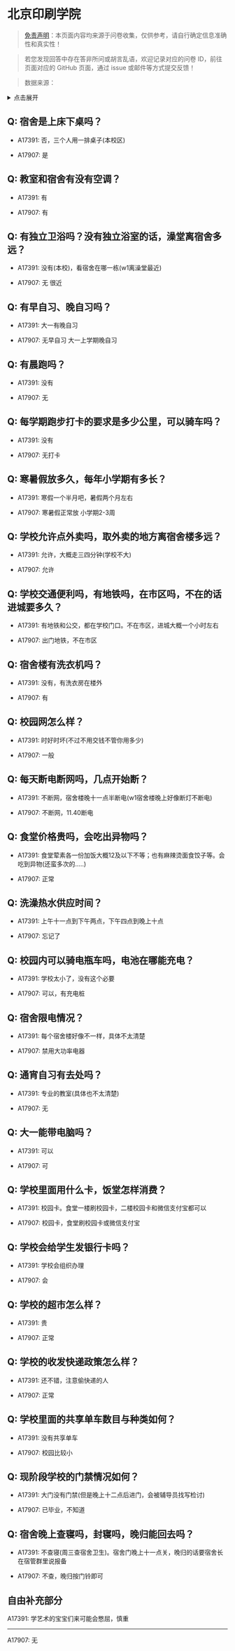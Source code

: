 # 北京印刷学院

> [免责声明](https://colleges.chat/#_3)：本页面内容均来源于问卷收集，仅供参考，请自行确定信息准确性和真实性！

> 若您发现回答中存在答非所问或胡言乱语，欢迎记录对应的问卷 ID，前往页面对应的 GitHub 页面，通过 issue 或邮件等方式提交反馈！

> 数据来源：

<details><summary>点击展开</summary>
<ul>
<li>A17391: 匿名 (2023 年 06 月)</li>
<li>A17907: 匿名 (2023 年 06 月)</li>
</ul>
</details>

## Q: 宿舍是上床下桌吗？

- A17391: 否，三个人用一排桌子(本校区)

- A17907: 是

## Q: 教室和宿舍有没有空调？

- A17391: 有

- A17907: 有

## Q: 有独立卫浴吗？没有独立浴室的话，澡堂离宿舍多远？

- A17391: 没有(本校)，看宿舍在哪一栋(w1离澡堂最近)

- A17907: 无 很近

## Q: 有早自习、晚自习吗？

- A17391: 大一有晚自习

- A17907: 无早自习 大一上学期晚自习

## Q: 有晨跑吗？

- A17391: 没有

- A17907: 无

## Q: 每学期跑步打卡的要求是多少公里，可以骑车吗？

- A17391: 没有

- A17907: 无打卡

## Q: 寒暑假放多久，每年小学期有多长？

- A17391: 寒假一个半月吧，暑假两个月左右

- A17907: 寒暑假正常放 小学期2-3周

## Q: 学校允许点外卖吗，取外卖的地方离宿舍楼多远？

- A17391: 允许，大概走三四分钟(学校不大)

- A17907: 允许

## Q: 学校交通便利吗，有地铁吗，在市区吗，不在的话进城要多久？

- A17391: 有地铁和公交，都在学校门口。不在市区，进城大概一个小时左右

- A17907: 出门地铁，不在市区

## Q: 宿舍楼有洗衣机吗？

- A17391: 没有，有洗衣房在楼外

- A17907: 有

## Q: 校园网怎么样？

- A17391: 时好时坏(不过不用交钱不管你用多少)

- A17907: 一般

## Q: 每天断电断网吗，几点开始断？

- A17391: 不断网，宿舍楼晚十一点半断电(w1宿舍楼晚上好像断灯不断电)

- A17907: 不断网，11.40断电

## Q: 食堂价格贵吗，会吃出异物吗？

- A17391: 食堂荤素各一份加饭大概12及以下不等；也有麻辣烫面食饺子等。会吃到异物(还蛮多次的.....)

- A17907: 正常

## Q: 洗澡热水供应时间？

- A17391: 上午十一点到下午两点，下午四点到晚上十点

- A17907: 忘记了

## Q: 校园内可以骑电瓶车吗，电池在哪能充电？

- A17391: 学校太小了，没有这个必要

- A17907: 可以，有充电桩

## Q: 宿舍限电情况？

- A17391: 每个宿舍楼好像不一样，具体不太清楚

- A17907: 禁用大功率电器

## Q: 通宵自习有去处吗？

- A17391: 专业的教室(具体也不太清楚)

- A17907: 无

## Q: 大一能带电脑吗？

- A17391: 可以

- A17907: 可

## Q: 学校里面用什么卡，饭堂怎样消费？

- A17391: 校园卡。食堂一楼刷校园卡，二楼校园卡和微信支付宝都可以

- A17907: 校园卡，食堂刷校园卡或微信支付宝

## Q: 学校会给学生发银行卡吗？

- A17391: 学校会组织办理

- A17907: 会

## Q: 学校的超市怎么样？

- A17391: 贵

- A17907: 正常

## Q: 学校的收发快递政策怎么样？

- A17391: 还不错，注意偷快递的人

- A17907: 正常

## Q: 学校里面的共享单车数目与种类如何？

- A17391: 没有共享单车

- A17907: 校园比较小

## Q: 现阶段学校的门禁情况如何？

- A17391: 大门没有门禁(但是晚上十二点后进门，会被辅导员找写检讨)

- A17907: 已毕业，不知道

## Q: 宿舍晚上查寝吗，封寝吗，晚归能回去吗？

- A17391: 不查寝(周三查宿舍卫生)。宿舍门晚上十一点关，晚归的话要宿舍长在宿管群里说报备

- A17907: 不查，晚归按门铃即可

## 自由补充部分

A17391: 学艺术的宝宝们来可能会憋屈，慎重

***

A17907: 无